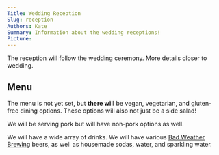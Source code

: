 ```yaml
---
Title: Wedding Reception
Slug: reception
Authors: Kate
Summary: Information about the wedding receptions!
Picture:  
---
```



The reception will follow the wedding ceremony. More details closer to wedding. 

<a name="menu"></a>
## Menu

The menu is not yet set, but **there will** be vegan, vegetarian, and gluten-free dining options. These options will also not just be a side salad! 

We will be serving pork but will have non-pork options as well. 

We will have a wide array of drinks. We will have various [Bad Weather Brewing](http://www.badweatherbrewery.com/taproom/) beers, as well as housemade sodas, water, and sparkling water. 


